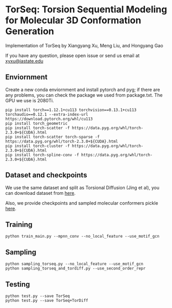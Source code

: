 # TorSeq: Torsion Sequential Modeling for Molecular 3D Conformation Generation
Implementation of TorSeq by Xiangyang Xu, Meng Liu, and Hongyang Gao 

If you have any question, please open issue or send us email at xyxu@iastate.edu

## Enviornment
Create a new conda enviornment and install pytorch and pyg; if there are any problems, you can check the package we used from package.txt. The GPU we use is 2080Ti.

    pip install torch==1.12.1+cu113 torchvision==0.13.1+cu113 torchaudio==0.12.1 --extra-index-url https://download.pytorch.org/whl/cu113
    pip install torch_geometric
    pip install torch-scatter -f https://data.pyg.org/whl/torch-2.3.0+${CUDA}.html
    pip install torch-scatter torch-sparse -f https://data.pyg.org/whl/torch-2.3.0+${CUDA}.html
    pip install torch-cluster -f https://data.pyg.org/whl/torch-2.3.0+${CUDA}.html
    pip install torch-spline-conv -f https://data.pyg.org/whl/torch-2.3.0+${CUDA}.html

## Dataset and checkpoints
We use the same dataset and split as Torsional Diffusion (Jing et al), you can download dataset from [here](https://drive.google.com/drive/folders/1BBRpaAvvS2hTrH81mAE4WvyLIKMyhwN7?usp=sharing).

Also, we provide checkpoints and sampled molecular conformers pickle [here](https://drive.google.com/drive/folders/14z7b4-TzAinVt2rjDlA2flX70Qmt7pbi?usp=drive_link).

## Training
    python train_main.py --mpnn_conv --no_local_feature --use_motif_gcn

## Sampling
    python sampling_torseq.py --no_local_feature --use_motif_gcn
    python sampling_torseq_and_tordiff.py --use_second_order_repr

## Testing
    python test.py --save TorSeq
    python test.py --save TorSeq+TorDiff 

